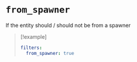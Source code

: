 # `from_spawner`

If the entity should / should not be from a spawner

> [!example]
> ```yaml
> filters:
>   from_spawner: true
> ```
